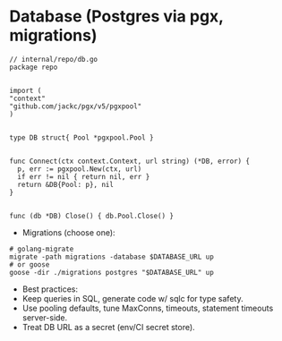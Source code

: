 # Database (Postgres via pgx, migrations)

```
// internal/repo/db.go
package repo


import (
"context"
"github.com/jackc/pgx/v5/pgxpool"
)


type DB struct{ Pool *pgxpool.Pool }


func Connect(ctx context.Context, url string) (*DB, error) {
  p, err := pgxpool.New(ctx, url)
  if err != nil { return nil, err }
  return &DB{Pool: p}, nil
}


func (db *DB) Close() { db.Pool.Close() }
```
- Migrations (choose one):
```
# golang-migrate
migrate -path migrations -database $DATABASE_URL up
# or goose
goose -dir ./migrations postgres "$DATABASE_URL" up
```
- Best practices:
- Keep queries in SQL, generate code w/ sqlc for type safety.
- Use pooling defaults, tune MaxConns, timeouts, statement timeouts server-side.
- Treat DB URL as a secret (env/CI secret store).
